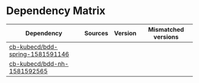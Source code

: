 # Dependency Matrix

Dependency | Sources | Version | Mismatched versions
---------- | ------- | ------- | -------------------
[cb-kubecd/bdd-spring-1581591146](https://github.com/cb-kubecd/bdd-spring-1581591146.git) |  | []() | 
[cb-kubecd/bdd-nh-1581592565](https://github.com/cb-kubecd/bdd-nh-1581592565.git) |  | []() | 
